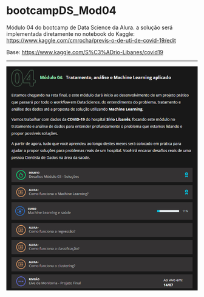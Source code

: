 # bootcampDS_Mod04
Módulo 04 do bootcamp de Data Science da Alura. a solução será implementada diretamente no notebook do Kaggle: https://www.kaggle.com/cmrocha/previs-o-de-uti-de-covid-19/edit

Base: https://www.kaggle.com/S%C3%ADrio-Libanes/covid19

<hr>

<img src="images/mod04.png">
